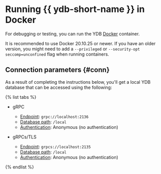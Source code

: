 # Running {{ ydb-short-name }} in Docker

For debugging or testing, you can run the YDB [Docker](https://docs.docker.com/get-docker/) container.

It is recommended to use Docker 20.10.25 or newer. If you have an older version, you might need to add a `--privileged` or `--security-opt seccomp=unconfined` flag when running containers.

## Connection parameters {#conn}

As a result of completing the instructions below, you'll get a local YDB database that can be accessed using the following:

{% list tabs %}

- gRPC

   - [Endpoint](../../../../concepts/connect.md#endpoint): `grpc://localhost:2136`
   - [Database path](../../../../concepts/connect.md#database): `/local`
   - [Authentication](../../../../concepts/auth.md): Anonymous (no authentication)

- gRPCs/TLS

   - [Endpoint](../../../../concepts/connect.md#endpoint): `grpcs://localhost:2135`
   - [Database path](../../../../concepts/connect.md#database): `/local`
   - [Authentication](../../../../concepts/auth.md): Anonymous (no authentication)

{% endlist %}
